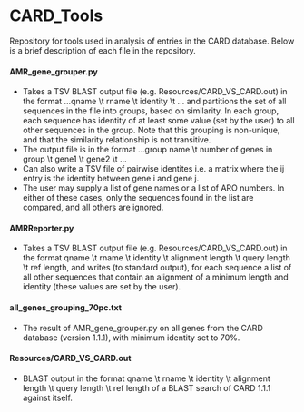 # CARD_Tools

Repository for tools used in analysis of entries in the CARD database. Below is a brief description of each file in the repository.

#### AMR_gene_grouper.py
* Takes a TSV BLAST output file (e.g. Resources/CARD_VS_CARD.out) in the format 
...qname \t rname \t identity \t ... 
and partitions the set of all sequences in the file into groups, based on similarity. In each group, each sequence has identity of at least some value (set by the user) to all other sequences in the group. Note that this grouping is non-unique, and that the similarity relationship is not transitive. 
* The output file is in the format 
...group name \t number of genes in group \t gene1 \t gene2 \t ...
* Can also write a TSV file of pairwise identites i.e. a matrix where the ij entry is the identity between gene i and gene j.
* The user may supply a list of gene names or a list of ARO numbers. In either of these cases, only the sequences found in the list are compared, and all others are ignored.

#### AMRReporter.py
* Takes a TSV BLAST output file (e.g. Resources/CARD_VS_CARD.out) in the format qname \t rname \t identity \t alignment length \t query length \t ref length, and writes (to standard output), for each sequence a list of all other sequences that contain an alignment of a minimum length and identity (these values are set by the user).

#### all_genes_grouping_70pc.txt
* The result of AMR_gene_grouper.py on all genes from the CARD database (version 1.1.1), with minimum identity set to 70%. 

#### Resources/CARD_VS_CARD.out
* BLAST output in the format qname \t rname \t identity \t alignment length \t query length \t ref length of a BLAST search of CARD 1.1.1  against itself. 